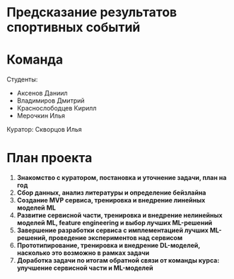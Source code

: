 # Предсказание результатов спортивных событий

# Команда
Студенты:
* Аксенов Даниил
* Владимиров Дмитрий
* Краснослободцев Кирилл
* Мерочкин Илья

Куратор: Скворцов Илья

# План проекта

1. **Знакомство с куратором, постановка и уточнение задачи, план на год**
2. **Сбор данных, анализ литературы и определение бейзлайна**
3. **Создание MVP сервиса, тренировка и внедрение линейных моделей ML**
4. **Развитие сервисной части, тренировка и внедрение нелинейных моделей ML, feature engineering и выбор лучших ML-решений**
5. **Завершение разработки сервиса с имплементацией лучших ML-решений, проведение экспериментов над сервисом**
6. **Прототипирование, тренировка и внедрение DL-моделей, насколько это возможно в рамках задачи**
7. **Доработка задачи по итогам обратной связи от команды курса: улучшение сервисной части и ML-моделей**
